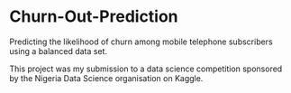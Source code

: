 # Churn-Out-Prediction
Predicting the likelihood of churn among mobile telephone subscribers using a balanced data set.

This project was my submission to a data science competition sponsored by the Nigeria Data Science organisation on Kaggle.
